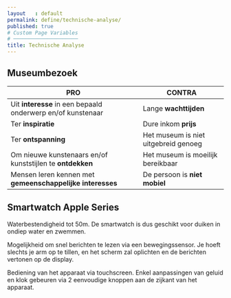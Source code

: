 ```yaml
---
layout   : default
permalink: define/technische-analyse/
published: true
# Custom Page Variables
# ─────────────────────
title: Technische Analyse
---
```


Museumbezoek
---


PRO | CONTRA
--- | ---
Uit **interesse** in een bepaald onderwerp en/of kunstenaar     |   Lange **wachttijden**
Ter **inspiratie**    |    Dure inkom **prijs**
Ter **ontspanning**    | Het museum is niet uitgebreid genoeg
Om nieuwe kunstenaars en/of kunststijlen te **ontdekken**    |    Het museum is moeilijk bereikbaar
Mensen leren kennen met **gemeenschappelijke interesses**    |    De persoon is **niet mobiel**


Smartwatch Apple Series
---

   Waterbestendigheid tot 50m. De smartwatch is dus geschikt voor duiken in ondiep water en zwemmen.

   Mogelijkheid om snel berichten te lezen via een bewegingssensor. Je hoeft slechts je arm op te tillen, en het scherm zal oplichten en de berichten vertonen op de display. 

   Bediening van het apparaat via touchscreen. Enkel aanpassingen van geluid en klok gebeuren via 2 eenvoudige    knoppen aan de zijkant van het apparaat. 